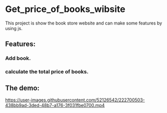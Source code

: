 # Get_price_of_books_wibsite
This project is show the book store website and can make some features by using js.
## Features:
### Add book.
### calculate the total price of books.
## The demo:
https://user-images.githubusercontent.com/52126542/222700503-438bb9ad-3ded-48b7-a176-3f031fbe0700.mp4


